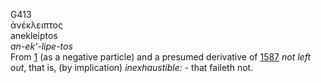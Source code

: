 <body>
  <p>G413<br>  ἀνέκλειπτος  <br> anekleiptos  <br><i>an-ek‘-lipe-tos </i><br>From <a href="g0001.htm">1</a> (as a negative particle) and a presumed derivative of <a href="g1587.htm">1587</a>  <i>not</i> <i>left</i> <i>out</i>, that is, (by implication) <i>inexhaustible:</i> - that faileth not.<br></p>
 </body>
